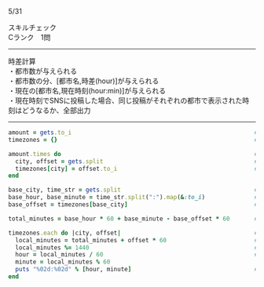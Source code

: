 5/31
  
スキルチェック  
Cランク　1問  
  
-------------------------------------------
時差計算  
・都市数が与えられる  
・都市数の分、[都市名,時差(hour)]が与えられる  
・現在の[都市名,現在時刻(hour:min)]が与えられる  
・現在時刻でSNSに投稿した場合、同じ投稿がそれぞれの都市で表示された時刻はどうなるか、全部出力  
  
-------------------------------------------
  
```ruby
amount = gets.to_i                                                    # 都市数を取得
timezones = {}                                                        # 各都市名と時差をhashで記録

amount.times do                                                       # 都市数の分
  city, offset = gets.split                                           # 都市名,時差を取得
  timezones[city] = offset.to_i                                       # hash化
end

base_city, time_str = gets.split                                      # 現在の都市名、時刻を取得
base_hour, base_minute = time_str.split(":").map(&:to_i)              # 現在時刻hh:mmをhourとminuteに分ける
base_offset = timezones[base_city]                                    # hash化

total_minutes = base_hour * 60 + base_minute - base_offset * 60       # 現在時刻を全部minuteに換算

timezones.each do |city, offset|                                      # 都市名と時差を処理していく
  local_minutes = total_minutes + offset * 60                         # UTCに対象都市の時差（分）を加算し、その都市の現地時刻を算出
  local_minutes %= 1440                                               # 分を0〜1439の範囲に調整(負の値や24時以降対応)
  hour = local_minutes / 60                                           # 合計minuteをhour:minuteに戻す
  minute = local_minutes % 60
  puts "%02d:%02d" % [hour, minute]                                   # 指定された書式で出力(hourが1桁の場合のみ十の位を0で埋める)
end
```
